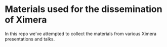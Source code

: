 # Materials used for the dissemination of Ximera

In this repo we've attempted to collect the materials from various Ximera presentations and talks. 
